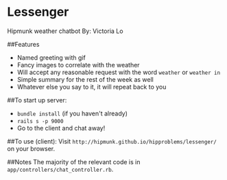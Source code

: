 # Lessenger
Hipmunk weather chatbot
By: Victoria Lo

##Features
* Named greeting with gif
* Fancy images to correlate with the weather
* Will accept any reasonable request with the word `weather` or `weather in`
* Simple summary for the rest of the week as well
* Whatever else you say to it, it will repeat back to you

##To start up server:
* `bundle install` (if you haven't already)
* `rails s -p 9000`
* Go to the client and chat away!

##To use (client):
Visit `http://hipmunk.github.io/hipproblems/lessenger/` on your browser.

##Notes
The majority of the relevant code is in `app/controllers/chat_controller.rb`.